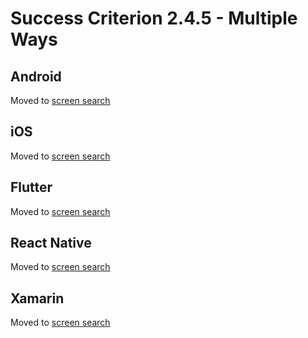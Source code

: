 # Success Criterion 2.4.5 - Multiple Ways

## Android

Moved to [screen search](../screen-search.md)

## iOS

Moved to [screen search](../screen-search.md)

## Flutter

Moved to [screen search](../screen-search.md)

## React Native

Moved to [screen search](../screen-search.md)

## Xamarin

Moved to [screen search](../screen-search.md)
